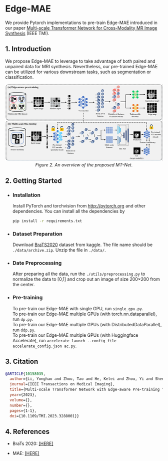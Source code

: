 # Edge-MAE
We provide Pytorch implementations to pre-train Edge-MAE introduced in our paper [Multi-scale Transformer Network for Cross-Modality MR Image Synthesis](https://ieeexplore.ieee.org/document/10158035) (IEEE TMI).
  
## 1. Introduction

We propose Edge-MAE to leverage to take advantage of both paired and unpaired data for MRI synthesis. Nevertheless, our pre-trained Edge-MAE can be utilized for various downstream tasks, such as segmentation or classification.

<p align="center">
    <img src="imgs/framework.png"/> <br />
    <em> 
    Figure 2. An overview of the proposed MT-Net.
    </em>
</p>

## 2. Getting Started

- ### Installation

  Install PyTorch and torchvision from http://pytorch.org and other dependencies. You can install all the dependencies by
  ```bash
  pip install -r requirements.txt
  ```
  
- ### Dataset Preparation

  Download [BraTS2020](https://www.kaggle.com/datasets/awsaf49/brats20-dataset-training-validation?resource=download) dataset from kaggle. The file name should be `./data/archive.zip`. Unzip the file in `./data/`. 

- ### Date Preprocessing

  After preparing all the data, run the `./utils/preprocessing.py` to normalize the data to [0,1] and crop out an image of size 200×200 from the center.

- ### Pre-training

  To pre-train our Edge-MAE with single GPU, run `single_gpu.py`. \
  To pre-train our Edge-MAE multiple GPUs (with torch.nn.dataparallel), run `dp.py`.\
  To pre-train our Edge-MAE multiple GPUs (with DistributedDataParallel), run `ddp.py`.\
  To pre-train our Edge-MAE multiple GPUs (with Huggingface Accelerate), run `accelerate launch --config_file accelerate_config.json ac.py`.

## 3. Citation

```bibtex
@ARTICLE{10158035,
  author={Li, Yonghao and Zhou, Tao and He, Kelei and Zhou, Yi and Shen, Dinggang},
  journal={IEEE Transactions on Medical Imaging}, 
  title={Multi-scale Transformer Network with Edge-aware Pre-training for Cross-Modality MR Image Synthesis}, 
  year={2023},
  volume={},
  number={},
  pages={1-1},
  doi={10.1109/TMI.2023.3288001}}
```

## 4. References
- BraTs 2020: [[HERE]](https://www.med.upenn.edu/cbica/brats2020/data.html)

- MAE: [[HERE]](https://github.com/facebookresearch/mae)

